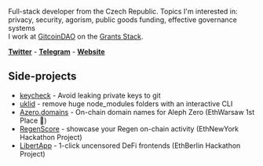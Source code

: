 Full-stack developer from the Czech Republic. Topics I'm interested in: privacy, security, agorism, public goods funding, effective governance systems
<br/> I work at [GitcoinDAO](https://gitcoin.co/) on the [Grants Stack](https://www.gitcoin.co/grants-stack).

**[Twitter](https://twitter.com/atris_eth)** - **[Telegram](https://t.me/vacekj)** - **[Website](atris.cc)**

## Side-projects
- [keycheck](https://github.com/vacekj/keycheck) - Avoid leaking private keys to git
- [uklid](https://crates.io/crates/uklid) - remove huge node_modules folders with an interactive CLI
- [Azero.domains](https://github.com/wottpal/azero.domains) - On-chain domain names for Aleph Zero (EthWarsaw 1st Place 🥇)
- [RegenScore](https://regenscore.vercel.app/) - showcase your Regen on-chain activity (EthNewYork Hackathon Project)
- [LibertApp](https://github.com/vacekj/libertapp) - 1-click uncensored DeFi frontends (EthBerlin Hackathon Project)
